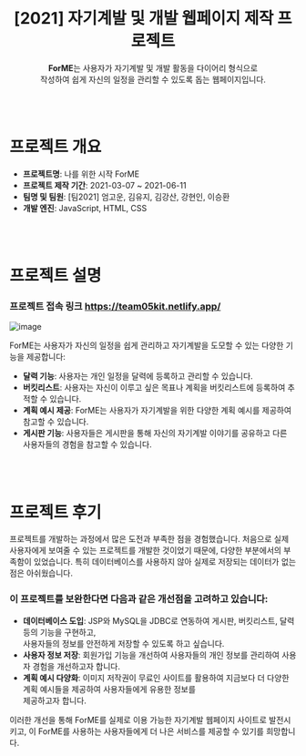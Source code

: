 <br>

<h1 align="center">[2021] 자기계발 및 개발 웹페이지 제작 프로젝트</h1>
<p align="center"><strong>ForME</strong>는 사용자가 자기계발 및 개발 활동을 다이어리 형식으로 <br>
작성하여 쉽게 자신의 일정을 관리할 수 있도록 돕는 웹페이지입니다.</p>

<br>
<br>

# 프로젝트 개요
- **프로젝트명**: 나를 위한 시작 ForME
- **프로젝트 제작 기간**: 2021-03-07 ~ 2021-06-11
- **팀명 및 팀원**: [팀2021] 엄고운, 김유지, 김강산, 강현인, 이승환
- **개발 엔진**: JavaScript, HTML, CSS

<br>
<br>

# 프로젝트 설명

### 프로젝트 접속 링크 <a href="https://team05kit.netlify.app/" style="color: black !important;">https://team05kit.netlify.app/</a>
![image](https://github.com/EUMGOUN01/ForME/assets/81938827/9167408e-f528-4c06-91f5-ebb2a6b6bc17)

ForME는 사용자가 자신의 일정을 쉽게 관리하고 자기계발을 도모할 수 있는 다양한 기능을 제공합니다:

- **달력 기능**: 사용자는 개인 일정을 달력에 등록하고 관리할 수 있습니다.
- **버킷리스트**: 사용자는 자신이 이루고 싶은 목표나 계획을 버킷리스트에 등록하여 추적할 수 있습니다.
- **계획 예시 제공**: ForME는 사용자가 자기계발을 위한 다양한 계획 예시를 제공하여 참고할 수 있습니다.
- **게시판 기능**: 사용자들은 게시판을 통해 자신의 자기계발 이야기를 공유하고 다른 사용자들의 경험을 참고할 수 있습니다.

<br>
<br>

# 프로젝트 후기

프로젝트를 개발하는 과정에서 많은 도전과 부족한 점을 경험했습니다. 처음으로 실제 사용자에게 보여줄 수 있는 프로젝트를 개발한 것이었기 때문에, 다양한 부분에서의 부족함이 있었습니다. 특히 데이터베이스를 사용하지 않아 실제로 저장되는 데이터가 없는 점은 아쉬웠습니다.


### 이 프로젝트를 보완한다면 다음과 같은 개선점을 고려하고 있습니다:
- **데이터베이스 도입**: JSP와 MySQL을 JDBC로 연동하여 게시판, 버킷리스트, 달력 등의 기능을 구현하고, <br> 사용자들의 정보를 안전하게 저장할 수 있도록 하고 싶습니다.
- **사용자 정보 저장**: 회원가입 기능을 개선하여 사용자들의 개인 정보를 관리하여 사용자 경험을 개선하고자 합니다.
- **계획 예시 다양화**: 이미지 저작권이 무료인 사이트를 활용하여 지금보다 더 다양한 계획 예시들을 제공하여 사용자들에게 유용한 정보를 <br>제공하고자 합니다.

이러한 개선을 통해 ForME를 실제로 이용 가능한 자기계발 웹페이지 사이트로 발전시키고, 이 ForME를 사용하는 사용자들에게 더 나은 서비스를 제공할 수 있기를 희망합니다.

<br>
<br>
